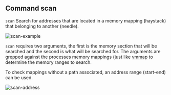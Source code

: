 ## Command scan ##

`scan` Search for addresses that are located in a memory mapping (haystack) that
belonging to another (needle).

![scan-example](https://i.imgur.com/Ua0VXRY.png)

`scan` requires two arguments, the first is the memory section that will be
searched and the second is what will be searched for. The arguments are grepped
against the processes memory mappings (just like [vmmap](docs/commands/vmmap.md)
to determine the memory ranges to search.

To check mappings without a path associated, an address range (start-end) can be used.

![scan-address](https://i.imgur.com/ExJC2p7.png)